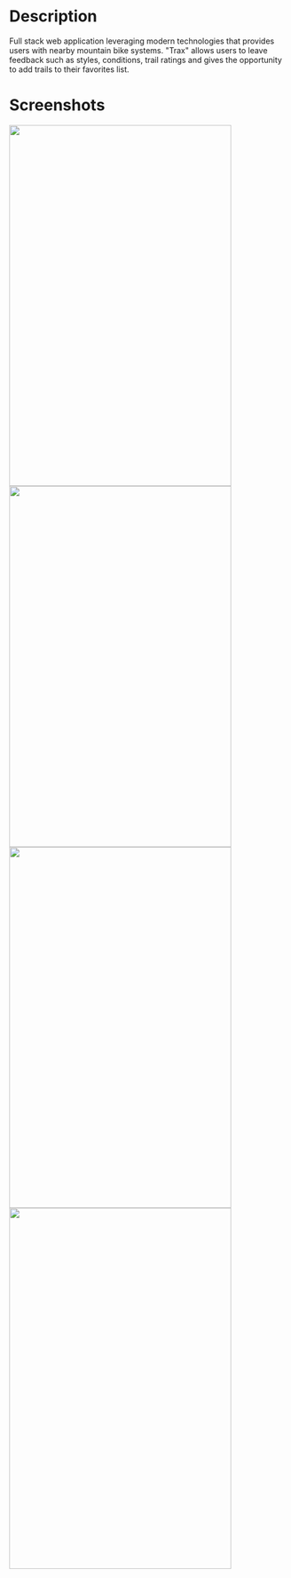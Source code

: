 # Description

Full stack web application leveraging modern technologies that provides users with nearby mountain bike systems. "Trax" allows users to leave feedback such as styles, conditions, trail ratings and gives the opportunity to add trails to their favorites list.

# Screenshots

<img src="https://user-images.githubusercontent.com/74434237/117020238-deb1fb00-acbb-11eb-91fb-a16705dc4b76.png" width="400" height="650">

<img src="https://user-images.githubusercontent.com/74434237/117022344-c93dd080-acbd-11eb-833d-35a3d6f43cfc.png" width="400" height="650">

<img src="https://user-images.githubusercontent.com/74434237/117020366-fd17f680-acbb-11eb-94d7-89c5854054c7.png" width="400" height="650">

<img src="https://user-images.githubusercontent.com/74434237/117020414-099c4f00-acbc-11eb-98dd-c4cf56504611.png" width="400" height="650">
